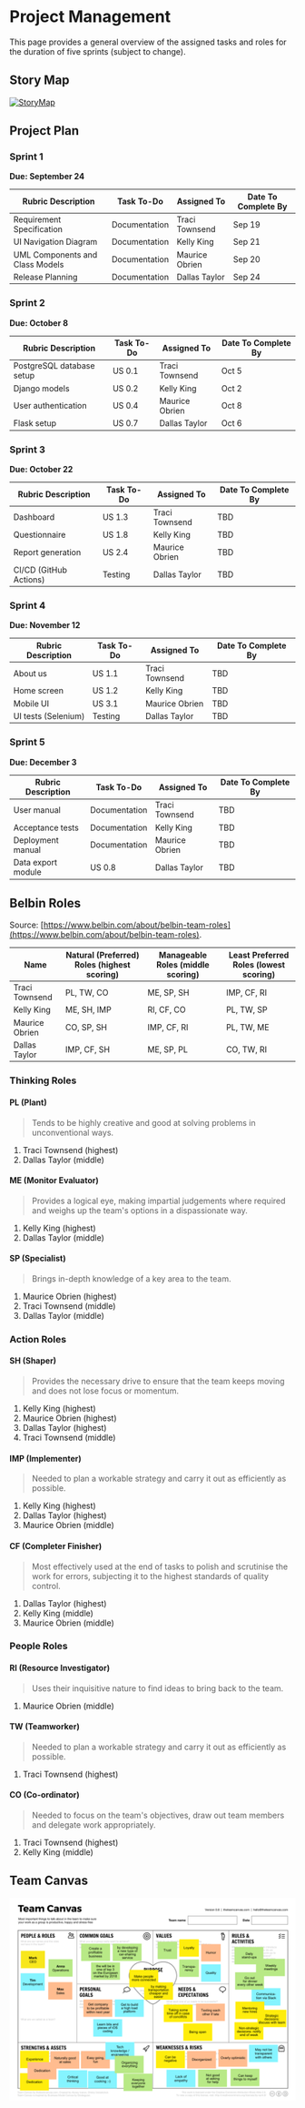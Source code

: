 # Project Management

This page provides a general overview of the assigned tasks and roles for the duration of five sprints (subject to change).

## Story Map
[![StoryMap](https://raw.githubusercontent.com/UAlberta-CMPUT401/example-documentation/master/docs/images/UserStoryMapDefinitions.png)](https://raw.githubusercontent.com/UAlberta-CMPUT401/example-documentation/master/docs/images/UserStoryMapDefinitions.png)

## Project Plan
### Sprint 1  
**Due: September 24**

| **Rubric Description**          | **Task To-Do** | **Assigned To** | **Date To Complete By** |
| ------------------------------- | -------------- | --------------- | ----------------------- |
| Requirement Specification       | Documentation  | Traci Townsend  | Sep 19                  |
| UI Navigation Diagram           | Documentation  | Kelly King      | Sep 21                  |
| UML Components and Class Models | Documentation  | Maurice Obrien  | Sep 20                  |
| Release Planning                | Documentation  | Dallas Taylor   | Sep 24                  |

### Sprint 2  
**Due: October 8**

| **Rubric Description**    | **Task To-Do** | **Assigned To** | **Date To Complete By** |
| ------------------------- | -------------- | --------------- | ----------------------- |
| PostgreSQL database setup | US 0.1         | Traci Townsend  | Oct 5                   |
| Django models             | US 0.2         | Kelly King      | Oct 2                   |
| User authentication       | US 0.4         | Maurice Obrien  | Oct 8                   |
| Flask setup               | US 0.7         | Dallas Taylor   | Oct 6                   |

### Sprint 3  
**Due: October 22**

| **Rubric Description** | **Task To-Do** | **Assigned To** | **Date To Complete By** |
| ---------------------- | -------------- | --------------- | ----------------------- |
| Dashboard              | US 1.3         | Traci Townsend  | TBD                     |
| Questionnaire          | US 1.8         | Kelly King      | TBD                     |
| Report generation      | US 2.4         | Maurice Obrien  | TBD                     |
| CI/CD (GitHub Actions) | Testing        | Dallas Taylor   | TBD                     |

### Sprint 4  
**Due: November 12**

| **Rubric Description** | **Task To-Do** | **Assigned To** | **Date To Complete By** |
| ---------------------- | -------------- | --------------- | ----------------------- |
| About us               | US 1.1         | Traci Townsend  | TBD                     |
| Home screen            | US 1.2         | Kelly King      | TBD                     |
| Mobile UI              | US 3.1         | Maurice Obrien  | TBD                     |
| UI tests (Selenium)    | Testing        | Dallas Taylor   | TBD                     |

### Sprint 5
**Due: December 3**

| **Rubric Description** | **Task To-Do** | **Assigned To** | **Date To Complete By** |
| ---------------------- | -------------- | --------------- | ----------------------- |
| User manual            | Documentation  | Traci Townsend  | TBD                     |
| Acceptance tests       | Documentation  | Kelly King      | TBD                     |
| Deployment manual      | Documentation  | Maurice Obrien  | TBD                     |
| Data export module     | US 0.8         | Dallas Taylor   | TBD                     |

## Belbin Roles

Source: [https://www.belbin.com/about/belbin-team-roles](https://www.belbin.com/about/belbin-team-roles).

| **Name**       | **Natural (Preferred) Roles** (highest scoring) | **Manageable Roles** (middle scoring) | **Least Preferred Roles** (lowest scoring) |
| -------------- | ----------------------------------------------- | ------------------------------------- | ------------------------------------------ |
| Traci Townsend | PL, TW, CO                                      | ME, SP, SH                            | IMP, CF, RI                                |
| Kelly King     | ME, SH, IMP                                     | RI, CF, CO                            | PL, TW, SP                                 |
| Maurice Obrien | CO, SP, SH                                      | IMP, CF, RI                           | PL, TW, ME                                 |
| Dallas Taylor  | IMP, CF, SH                                     | ME, SP, PL                            | CO, TW, RI                                 |


### Thinking Roles

#### PL (Plant)

> Tends to be highly creative and good at solving problems in unconventional ways.

1. Traci Townsend (highest)
2. Dallas Taylor (middle)

#### ME (Monitor Evaluator)

> Provides a logical eye, making impartial judgements where required and weighs up the team's options in a dispassionate way.

1. Kelly King (highest)
2. Dallas Taylor (middle)

#### SP (Specialist)

> Brings in-depth knowledge of a key area to the team.

1. Maurice Obrien (highest)
2. Traci Townsend (middle)
3. Dallas Taylor (middle)

### Action Roles

#### SH (Shaper)

> Provides the necessary drive to ensure that the team keeps moving and does not lose focus or momentum.

1. Kelly King (highest)
2. Maurice Obrien (highest)
3. Dallas Taylor (highest)
4. Traci Townsend (middle)

#### IMP (Implementer)

> Needed to plan a workable strategy and carry it out as efficiently as possible.

1. Kelly King (highest)
2. Dallas Taylor (highest)
3. Maurice Obrien (middle)

#### CF (Completer Finisher)

> Most effectively used at the end of tasks to polish and scrutinise the work for errors, subjecting it to the highest standards of quality control.

1. Dallas Taylor (highest)
2. Kelly King (middle)
3. Maurice Obrien (middle)

### People Roles

#### RI (Resource Investigator)

> Uses their inquisitive nature to find ideas to bring back to the team. 

1. Maurice Obrien (middle)

#### TW (Teamworker)

> Needed to plan a workable strategy and carry it out as efficiently as possible.

1. Traci Townsend (highest)

#### CO (Co-ordinator)

> Needed to focus on the team's objectives, draw out team members and delegate work appropriately.

1. Traci Townsend (highest)
2. Kelly King (middle)

## Team Canvas

[![TeamCanvas](https://raw.githubusercontent.com/UAlberta-CMPUT401/example-documentation/master/docs/images/team-canvas-example.png)](https://raw.githubusercontent.com/UAlberta-CMPUT401/example-documentation/master/docs/images/team-canvas-example.png)
